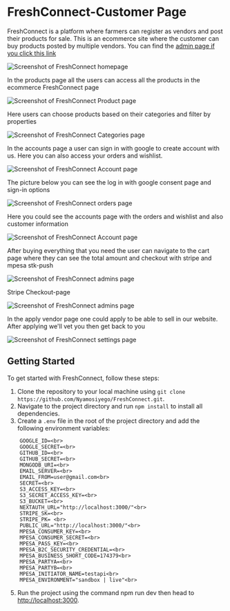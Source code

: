 
# FreshConnect-Customer Page

FreshConnect is a platform where farmers can register as vendors and post their products for sale. This is an ecommerce site where the customer can buy products posted by multiple vendors. You can find the [admin page if you click this link](https://github.com/Nyamosiyego/learn)

![Screenshot of FreshConnect homepage](https://res.cloudinary.com/dwh98o938/image/upload/v1689264517/Screenshot_2023-07-13_183552_jmjdir.png)

In the products page all the users can access all the products in the ecommerce FreshConnect page

![Screenshot of FreshConnect Product page](https://res.cloudinary.com/dwh98o938/image/upload/v1689264877/Screenshot_2023-07-13_191233_nwqemg.png)

Here users can choose products based on their categories and filter by properties

![Screenshot of FreshConnect Categories page](https://res.cloudinary.com/dwh98o938/image/upload/v1689264878/Screenshot_2023-07-13_191324_redflf.png)

In the accounts page a user can sign in with google to create account with us. Here you can also access your orders and wishlist.

![Screenshot of FreshConnect Account page](https://res.cloudinary.com/dwh98o938/image/upload/v1689265123/Screenshot_2023-07-13_191735_ilbjhr.png)

The picture below you can see the log in with google consent page and sign-in options

![Screenshot of FreshConnect orders page](https://res.cloudinary.com/dwh98o938/image/upload/v1689265123/Screenshot_2023-07-13_191756_jxzj1n.png)

Here you could see the accounts page with the orders and wishlist and also customer information

![Screenshot of FreshConnect Account page](https://res.cloudinary.com/dwh98o938/image/upload/v1689265134/Screenshot_2023-07-13_191820_sqflji.png)

After buying everything that you need the user can navigate to the cart page where they can see the total amount and checkout with stripe and mpesa stk-push

![Screenshot of FreshConnect admins page](https://res.cloudinary.com/dwh98o938/image/upload/v1689265709/Screenshot_2023-07-13_192101_z5vooa.png)

Stripe Checkout-page

![Screenshot of FreshConnect admins page](https://res.cloudinary.com/dwh98o938/image/upload/v1689265709/Screenshot_2023-07-13_192140_byhrps.png)

In the apply vendor page one could apply to be able to sell in our website. After applying we'll vet you then get back to you

![Screenshot of FreshConnect settings page](https://res.cloudinary.com/dwh98o938/image/upload/v1689265709/Screenshot_2023-07-13_192206_qougya.png)

## Getting Started

To get started with FreshConnect, follow these steps:

1. Clone the repository to your local machine using `git clone https://github.com/Nyamosiyego/FreshConnect.git`.
2. Navigate to the project directory and run `npm install` to install all dependencies.
3. Create a `.env` file in the root of the project directory and add the following environment variables:

```
    GOOGLE_ID=<br>
    GOOGLE_SECRET=<br>
    GITHUB_ID=<br>
    GITHUB_SECRET=<br>
    MONGODB_URI=<br>
    EMAIL_SERVER=<br>
    EMAIL_FROM=user@gmail.com<br>
    SECRET=<br>
    S3_ACCESS_KEY=<br>
    S3_SECRET_ACCESS_KEY=<br>
    S3_BUCKET=<br>
    NEXTAUTH_URL="http://localhost:3000/"<br>
    STRIPE_SK=<br>
    STRIPE_PK= <br>
    PUBLIC_URL="http://localhost:3000/"<br>
    MPESA_CONSUMER_KEY=<br>
    MPESA_CONSUMER_SECRET=<br>
    MPESA_PASS_KEY=<br>
    MPESA_B2C_SECURITY_CREDENTIAL=<br>
    MPESA_BUSINESS_SHORT_CODE=174379<br>
    MPESA_PARTYA=<br>
    MPESA_PARTYB=<br>
    MPESA_INITIATOR_NAME=testapi<br>
    MPESA_ENVIRONMENT="sandbox | live"<br>
```

5. Run the project using the command npm run dev then head to [http://localhost:3000](http://localhost:3000).
